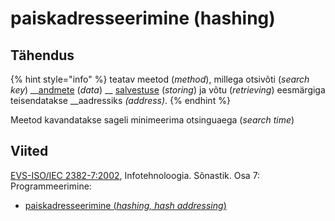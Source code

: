 # paiskadresseerimine \(hashing\)

## Tähendus

{% hint style="info" %}
teatav meetod \(_method_\), millega otsivõti \(_search key_\) __[andmete](andmed-data.md) \(_data_\) __ [salvestuse](salvestama-to-store.md) \(_storing_\) ja võtu \(_retrieving_\) eesmärgiga teisendatakse  __aadressiks _\(address\)_.
{% endhint %}

Meetod kavandatakse sageli minimeerima otsinguaega \(_search time_\)

## Viited

[EVS-ISO/IEC 2382-7:2002](https://www.evs.ee/et/evs-iso-iec-2382-7-2002), Infotehnoloogia. Sõnastik. Osa 7: Programmeerimine:

* [paiskadresseerimine \(_hashing, hash addressing_\)](http://www.eki.ee/dict/its/index.cgi?Q=D0B9873E-6C03-1014-88DC-FC5F0DBED45A&F=GUID&C01=1&C02=0&C10=1)



